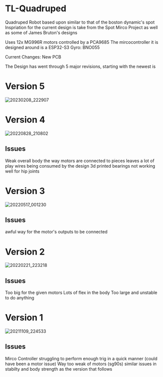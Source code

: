# TL-Quadruped
Quadruped Robot based upon similar to that of the boston dynamic's spot
Inspriation for the current design is take from the Spot Mirco Project as well as some of James Bruton's designs

Uses 12x MG996R motors controlled by a PCA9685
The mircocontroller it is designed around is a ESP32-S3
Gyro: BNO055

Current Changes: New PCB


The Design has went through 5 major revisions, starting with the newest is 
# Version 5
![20230208_222907](https://user-images.githubusercontent.com/15756211/221731168-f6a6e609-83d0-4232-abb2-ad7591a1b5c8.jpg)


# Version 4
![20220828_210802](https://user-images.githubusercontent.com/15756211/221730226-4fbdf62b-3c94-46ec-b05f-481931281b5a.jpg)

## Issues
Weak overall body
the way motors are connected to pieces leaves a lot of play
wires being consumed by the design
3d printed bearings not working well for hip joints

# Version 3
![20220517_001230](https://user-images.githubusercontent.com/15756211/221730566-71d9c5f6-14c3-4a44-a9af-61d5357af755.jpg)

## Issues
awful way for the motor's outputs to be connected

# Version 2
![20220221_223218](https://user-images.githubusercontent.com/15756211/221730659-7e29562d-d5d2-4009-89f7-66db6911ea2f.jpg)

## Issues
Too big for the given motors
Lots of flex in the body
Too large and unstable to do anything

# Version 1
![20211109_224533](https://user-images.githubusercontent.com/15756211/221730854-8c0e765d-71b7-4a99-bce5-fe729e7d66ee.jpg)

## Issues
Mirco Controller struggling to perform enough trig in a quick manner (could have been a motor issue)
Way too weak of motors (sg90s)
similar issues in stabilty and body strength as the version that follows


